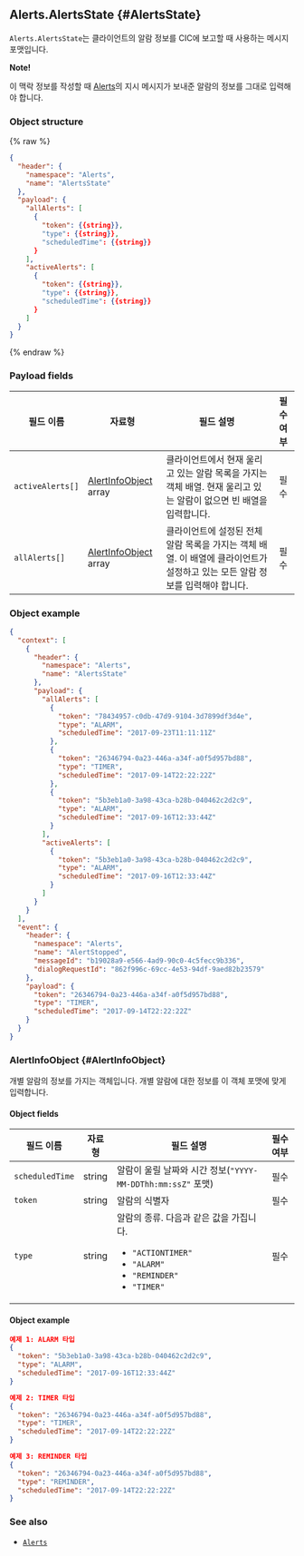 ## Alerts.AlertsState {#AlertsState}

`Alerts.AlertsState`는 클라이언트의 알람 정보를 CIC에 보고할 때 사용하는 메시지 포맷입니다.

<div class="note">
  <p><strong>Note!</strong></p>
  <p>이 맥락 정보를 작성할 때 <a href="/Develop/References/MessageInterfaces/Alerts.md">Alerts</a>의 지시 메시지가 보내준 알람의 정보를 그대로 입력해야 합니다.</p>
</div>

### Object structure

{% raw %}
```json
{
  "header": {
    "namespace": "Alerts",
    "name": "AlertsState"
  },
  "payload": {
    "allAlerts": [
      {
        "token": {{string}},
        "type": {{string}},
        "scheduledTime": {{string}}
      }
    ],
    "activeAlerts": [
      {
        "token": {{string}},
        "type": {{string}},
        "scheduledTime": {{string}}
      }
    ]
  }
}
```
{% endraw %}

### Payload fields

| 필드 이름       | 자료형    | 필드 설명                     | 필수 여부 |
|---------------|---------|-----------------------------|:---------:|
| `activeAlerts[]` | [AlertInfoObject](#AlertInfoObject) array | 클라이언트에서 현재 울리고 있는 알람 목록을 가지는 객체 배열. 현재 울리고 있는 알람이 없으면 빈 배열을 입력합니다.  | 필수 |
| `allAlerts[]`    | [AlertInfoObject](#AlertInfoObject) array | 클라이언트에 설정된 전체 알람 목록을 가지는 객체 배열. 이 배열에 클라이언트가 설정하고 있는 모든 알람 정보를 입력해야 합니다.    | 필수 |

### Object example

```json
{
  "context": [
    {
      "header": {
        "namespace": "Alerts",
        "name": "AlertsState"
      },
      "payload": {
        "allAlerts": [
          {
            "token": "78434957-c0db-47d9-9104-3d7899df3d4e",
            "type": "ALARM",
            "scheduledTime": "2017-09-23T11:11:11Z"
          },
          {
            "token": "26346794-0a23-446a-a34f-a0f5d957bd88",
            "type": "TIMER",
            "scheduledTime": "2017-09-14T22:22:22Z"
          },
          {
            "token": "5b3eb1a0-3a98-43ca-b28b-040462c2d2c9",
            "type": "ALARM",
            "scheduledTime": "2017-09-16T12:33:44Z"
          }
        ],
        "activeAlerts": [
          {
            "token": "5b3eb1a0-3a98-43ca-b28b-040462c2d2c9",
            "type": "ALARM",
            "scheduledTime": "2017-09-16T12:33:44Z"
          }
        ]
      }
    }
  ],
  "event": {
    "header": {
      "namespace": "Alerts",
      "name": "AlertStopped",
      "messageId": "b19028a9-e566-4ad9-90c0-4c5fecc9b336",
      "dialogRequestId": "862f996c-69cc-4e53-94df-9aed82b23579"
    },
    "payload": {
      "token": "26346794-0a23-446a-a34f-a0f5d957bd88",
      "type": "TIMER",
      "scheduledTime": "2017-09-14T22:22:22Z"
    }
  }
}
```

### AlertInfoObject {#AlertInfoObject}

개별 알람의 정보를 가지는 객체입니다. 개별 알람에 대한 정보를 이 객체 포맷에 맞게 입력합니다.

#### Object fields

| 필드 이름       | 자료형    | 필드 설명                     | 필수 여부 |
|---------------|---------|-----------------------------|:---------:|
| `scheduledTime` | string | 알람이 울릴 날짜와 시간 정보(`"YYYY-MM-DDThh:mm:ssZ"` 포맷)   | 필수 |
| `token`         | string | 알람의 식별자                   | 필수 |
| `type`          | string | 알람의 종류. 다음과 같은 값을 가집니다. <ul><li><code>"ACTIONTIMER"</code></li><li><code>"ALARM"</code></li><li><code>"REMINDER"</code></li><li><code>"TIMER"</code></li></ul>  | 필수 |

#### Object example

```json
예제 1: ALARM 타입
{
  "token": "5b3eb1a0-3a98-43ca-b28b-040462c2d2c9",
  "type": "ALARM",
  "scheduledTime": "2017-09-16T12:33:44Z"
}

예제 2: TIMER 타입
{
  "token": "26346794-0a23-446a-a34f-a0f5d957bd88",
  "type": "TIMER",
  "scheduledTime": "2017-09-14T22:22:22Z"
}

예제 3: REMINDER 타입
{
  "token": "26346794-0a23-446a-a34f-a0f5d957bd88",
  "type": "REMINDER",
  "scheduledTime": "2017-09-14T22:22:22Z"
}

```

### See also

* [`Alerts`](/Develop/References/MessageInterfaces/Alerts.md)
